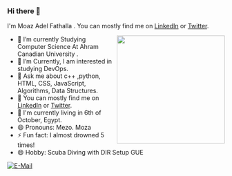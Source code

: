 ### Hi there 👋

I'm Moaz Adel Fathalla . You can mostly find me on [LinkedIn](https://www.linkedin.com/in/moazadelghanem) or [Twitter](https://twitter.com/@moazadelghanem).

<img width="250" align="right" src="https://c.tenor.com/_DOBjnGspYAAAAAM/code-coding.gif">


- 🌱 I’m currently Studying Computer Science At Ahram Canadian University .
- 👯 I’m Currently, I am interested in studying DevOps.
- 🔭 Ask me about c++ ,python, HTML, CSS, JavaScript, Algorithms, Data Structures.
- 💬 You can mostly find me on [LinkedIn](https://www.linkedin.com/in/moazadelghanem) or [Twitter](https://twitter.com/@moazadelghanem).
- 📍 I'm currently living in 6th of October, Egypt.
- 😄 Pronouns: Mezo. Moza
- ⚡ Fun fact: I almost drowned 5 times!
- 😄 Hobby: Scuba Diving with DIR Setup GUE

[![E-Mail](https://img.shields.io/badge/--email?label=E-mail&logo=Gmail&style=social)](mailto:adelmoaz73@gmail.com) 

<!--
**Ananasa/Ananasa** is a ✨ _special_ ✨ repository because its `README.md` (this file) appears on your GitHub profile.

Here are some ideas to get you started:

- 🔭 I’m currently working on ...
- 🌱 I’m currently learning ...
- 👯 I’m looking to collaborate on ...
- 🤔 I’m looking for help with ...
- 💬 Ask me about ...
- 📫 How to reach me: ...
- 😄 Pronouns: ...
- ⚡ Fun fact: ...
-->
